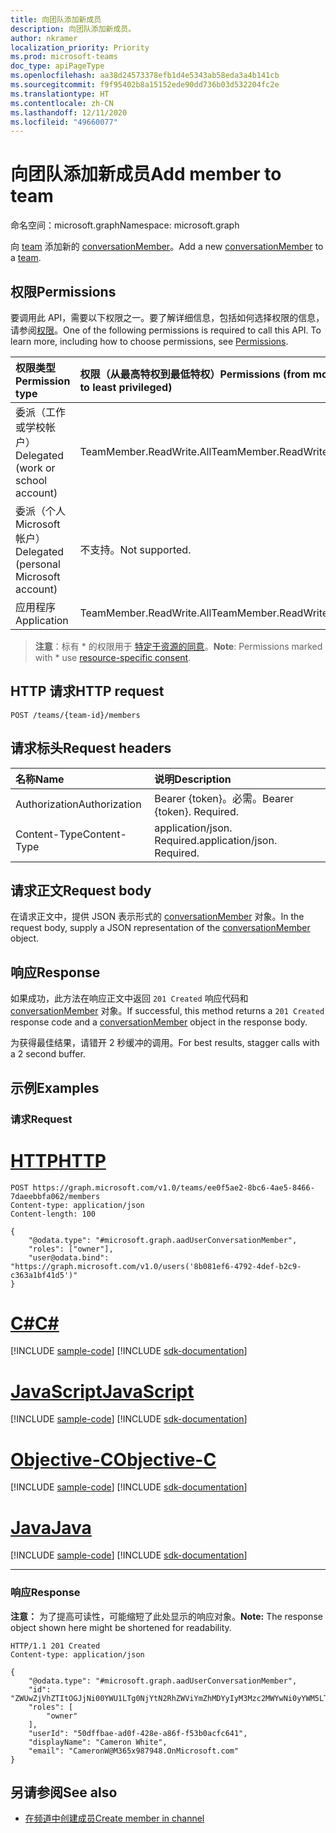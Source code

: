 ```yaml
---
title: 向团队添加新成员
description: 向团队添加新成员。
author: nkramer
localization_priority: Priority
ms.prod: microsoft-teams
doc_type: apiPageType
ms.openlocfilehash: aa38d24573378efb1d4e5343ab58eda3a4b141cb
ms.sourcegitcommit: f9f95402b8a15152ede90dd736b03d532204fc2e
ms.translationtype: HT
ms.contentlocale: zh-CN
ms.lasthandoff: 12/11/2020
ms.locfileid: "49660077"
---
```

# <a name="add-member-to-team"></a><span data-ttu-id="49f55-103">向团队添加新成员</span><span class="sxs-lookup"><span data-stu-id="49f55-103">Add member to team</span></span>
<span data-ttu-id="49f55-104">命名空间：microsoft.graph</span><span class="sxs-lookup"><span data-stu-id="49f55-104">Namespace: microsoft.graph</span></span>

<span data-ttu-id="49f55-105">向 [team](../resources/team.md) 添加新的 [conversationMember](../resources/conversationmember.md)。</span><span class="sxs-lookup"><span data-stu-id="49f55-105">Add a new [conversationMember](../resources/conversationmember.md) to a [team](../resources/team.md).</span></span>

## <a name="permissions"></a><span data-ttu-id="49f55-106">权限</span><span class="sxs-lookup"><span data-stu-id="49f55-106">Permissions</span></span>
<span data-ttu-id="49f55-p101">要调用此 API，需要以下权限之一。要了解详细信息，包括如何选择权限的信息，请参阅[权限](/graph/permissions-reference)。</span><span class="sxs-lookup"><span data-stu-id="49f55-p101">One of the following permissions is required to call this API. To learn more, including how to choose permissions, see [Permissions](/graph/permissions-reference).</span></span>

|<span data-ttu-id="49f55-109">权限类型</span><span class="sxs-lookup"><span data-stu-id="49f55-109">Permission type</span></span>|<span data-ttu-id="49f55-110">权限（从最高特权到最低特权）</span><span class="sxs-lookup"><span data-stu-id="49f55-110">Permissions (from most to least privileged)</span></span>|
|:---|:---|
|<span data-ttu-id="49f55-111">委派（工作或学校帐户）</span><span class="sxs-lookup"><span data-stu-id="49f55-111">Delegated (work or school account)</span></span>| <span data-ttu-id="49f55-112">TeamMember.ReadWrite.All</span><span class="sxs-lookup"><span data-stu-id="49f55-112">TeamMember.ReadWrite.All</span></span> |
|<span data-ttu-id="49f55-113">委派（个人 Microsoft 帐户）</span><span class="sxs-lookup"><span data-stu-id="49f55-113">Delegated (personal Microsoft account)</span></span> | <span data-ttu-id="49f55-114">不支持。</span><span class="sxs-lookup"><span data-stu-id="49f55-114">Not supported.</span></span>    |
|<span data-ttu-id="49f55-115">应用程序</span><span class="sxs-lookup"><span data-stu-id="49f55-115">Application</span></span>| <span data-ttu-id="49f55-116">TeamMember.ReadWrite.All</span><span class="sxs-lookup"><span data-stu-id="49f55-116">TeamMember.ReadWrite.All</span></span> |

> <span data-ttu-id="49f55-117">**注意**：标有 \* 的权限用于 [特定于资源的同意]( https://aka.ms/teams-rsc)。</span><span class="sxs-lookup"><span data-stu-id="49f55-117">**Note**: Permissions marked with \* use [resource-specific consent]( https://aka.ms/teams-rsc).</span></span>

## <a name="http-request"></a><span data-ttu-id="49f55-118">HTTP 请求</span><span class="sxs-lookup"><span data-stu-id="49f55-118">HTTP request</span></span>

<!-- 
{
  "blockType": "ignored"
}
-->
``` http
POST /teams/{team-id}/members
```

## <a name="request-headers"></a><span data-ttu-id="49f55-119">请求标头</span><span class="sxs-lookup"><span data-stu-id="49f55-119">Request headers</span></span>
|<span data-ttu-id="49f55-120">名称</span><span class="sxs-lookup"><span data-stu-id="49f55-120">Name</span></span>|<span data-ttu-id="49f55-121">说明</span><span class="sxs-lookup"><span data-stu-id="49f55-121">Description</span></span>|
|:---|:---|
|<span data-ttu-id="49f55-122">Authorization</span><span class="sxs-lookup"><span data-stu-id="49f55-122">Authorization</span></span>|<span data-ttu-id="49f55-p102">Bearer {token}。必需。</span><span class="sxs-lookup"><span data-stu-id="49f55-p102">Bearer {token}. Required.</span></span>|
|<span data-ttu-id="49f55-125">Content-Type</span><span class="sxs-lookup"><span data-stu-id="49f55-125">Content-Type</span></span>|<span data-ttu-id="49f55-p103">application/json. Required.</span><span class="sxs-lookup"><span data-stu-id="49f55-p103">application/json. Required.</span></span>|

## <a name="request-body"></a><span data-ttu-id="49f55-128">请求正文</span><span class="sxs-lookup"><span data-stu-id="49f55-128">Request body</span></span>
<span data-ttu-id="49f55-129">在请求正文中，提供 JSON 表示形式的 [conversationMember](../resources/conversationmember.md) 对象。</span><span class="sxs-lookup"><span data-stu-id="49f55-129">In the request body, supply a JSON representation of the [conversationMember](../resources/conversationmember.md) object.</span></span>

## <a name="response"></a><span data-ttu-id="49f55-130">响应</span><span class="sxs-lookup"><span data-stu-id="49f55-130">Response</span></span>

<span data-ttu-id="49f55-131">如果成功，此方法在响应正文中返回 `201 Created` 响应代码和 [conversationMember](../resources/conversationmember.md) 对象。</span><span class="sxs-lookup"><span data-stu-id="49f55-131">If successful, this method returns a `201 Created` response code and a [conversationMember](../resources/conversationmember.md) object in the response body.</span></span>

<span data-ttu-id="49f55-132">为获得最佳结果，请错开 2 秒缓冲的调用。</span><span class="sxs-lookup"><span data-stu-id="49f55-132">For best results, stagger calls with a 2 second buffer.</span></span>

## <a name="examples"></a><span data-ttu-id="49f55-133">示例</span><span class="sxs-lookup"><span data-stu-id="49f55-133">Examples</span></span>

### <a name="request"></a><span data-ttu-id="49f55-134">请求</span><span class="sxs-lookup"><span data-stu-id="49f55-134">Request</span></span>

# <a name="http"></a>[<span data-ttu-id="49f55-135">HTTP</span><span class="sxs-lookup"><span data-stu-id="49f55-135">HTTP</span></span>](#tab/http)
<!-- {
  "blockType": "request",
  "name": "create_conversationmember_from_"
}
-->
``` http
POST https://graph.microsoft.com/v1.0/teams/ee0f5ae2-8bc6-4ae5-8466-7daeebbfa062/members
Content-type: application/json
Content-length: 100

{
    "@odata.type": "#microsoft.graph.aadUserConversationMember",
    "roles": ["owner"],
    "user@odata.bind": "https://graph.microsoft.com/v1.0/users('8b081ef6-4792-4def-b2c9-c363a1bf41d5')"
}
```
# <a name="c"></a>[<span data-ttu-id="49f55-136">C#</span><span class="sxs-lookup"><span data-stu-id="49f55-136">C#</span></span>](#tab/csharp)
[!INCLUDE [sample-code](../includes/snippets/csharp/create-conversationmember-from--csharp-snippets.md)]
[!INCLUDE [sdk-documentation](../includes/snippets/snippets-sdk-documentation-link.md)]

# <a name="javascript"></a>[<span data-ttu-id="49f55-137">JavaScript</span><span class="sxs-lookup"><span data-stu-id="49f55-137">JavaScript</span></span>](#tab/javascript)
[!INCLUDE [sample-code](../includes/snippets/javascript/create-conversationmember-from--javascript-snippets.md)]
[!INCLUDE [sdk-documentation](../includes/snippets/snippets-sdk-documentation-link.md)]

# <a name="objective-c"></a>[<span data-ttu-id="49f55-138">Objective-C</span><span class="sxs-lookup"><span data-stu-id="49f55-138">Objective-C</span></span>](#tab/objc)
[!INCLUDE [sample-code](../includes/snippets/objc/create-conversationmember-from--objc-snippets.md)]
[!INCLUDE [sdk-documentation](../includes/snippets/snippets-sdk-documentation-link.md)]

# <a name="java"></a>[<span data-ttu-id="49f55-139">Java</span><span class="sxs-lookup"><span data-stu-id="49f55-139">Java</span></span>](#tab/java)
[!INCLUDE [sample-code](../includes/snippets/java/create-conversationmember-from--java-snippets.md)]
[!INCLUDE [sdk-documentation](../includes/snippets/snippets-sdk-documentation-link.md)]

---

### <a name="response"></a><span data-ttu-id="49f55-140">响应</span><span class="sxs-lookup"><span data-stu-id="49f55-140">Response</span></span>
<span data-ttu-id="49f55-141">**注意：** 为了提高可读性，可能缩短了此处显示的响应对象。</span><span class="sxs-lookup"><span data-stu-id="49f55-141">**Note:** The response object shown here might be shortened for readability.</span></span>

<!-- 
{
  "blockType": "response",
  "truncated": true,
  "@odata.type": "microsoft.graph.conversationMember"
}
-->

``` http
HTTP/1.1 201 Created
Content-type: application/json

{
    "@odata.type": "#microsoft.graph.aadUserConversationMember",
    "id": "ZWUwZjVhZTItOGJjNi00YWU1LTg0NjYtN2RhZWViYmZhMDYyIyM3Mzc2MWYwNi0yYWM5LTQ2OWMtOWYxMC0yNzlhOGNjMjY3Zjk=",
    "roles": [
        "owner"
    ],
    "userId": "50dffbae-ad0f-428e-a86f-f53b0acfc641",
    "displayName": "Cameron White",
    "email": "CameronW@M365x987948.OnMicrosoft.com"
}
```
## <a name="see-also"></a><span data-ttu-id="49f55-142">另请参阅</span><span class="sxs-lookup"><span data-stu-id="49f55-142">See also</span></span>

- [<span data-ttu-id="49f55-143">在频道中创建成员</span><span class="sxs-lookup"><span data-stu-id="49f55-143">Create member in channel</span></span>](channel-post-members.md)
